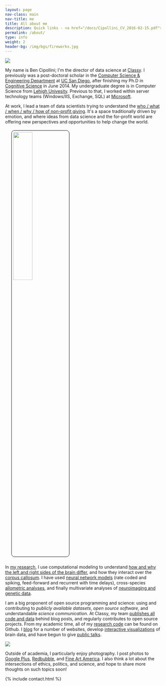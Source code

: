 ```yaml
---
layout: page
nav-class: main
nav-title: me
title: All about me
description: Quick links - <a href="/docs/Cipollini_CV_2016-02-15.pdf">Academic CV</a> and <a href="/docs/Ben Cipollini DS Leadership Resume 2022-05.pdf">Resume</a> (updated 2022-05-22)
permalink: /about/
type: info
weight: 2
header-bg: /img/bgs/fireworks.jpg
---
```


<img class="col one left" style="margin: 0px 20px 0px 0px; " src="{{ '/img/prof_pic.jpg' | prepend:site.baseurl }}">


<p>
  My name is Ben Cipollini; I'm the director of data science at
  <a href="http://www.classy.org/">Classy</a>. I previously was a post-doctoral scholar
  in the <a href="http://www.cse.ucsd.edu/">Computer Science &amp; Engineering Department</a>
  at <a href="http://www.ucsd.edu/">UC San Diego</a>, after finishing my Ph.D in
  <a href="http://www.cogsci.ucsd.edu/">Cognitive Science</a> in June 2014.
  My undergraduate degree is in Computer Science from
  <a href="http://www.lehigh.edu">Lehigh Univesity</a>. Previous to that, I worked
  within server technology teams (Windows/IIS, Exchange, SQL) at <a href="http://www.microsoft.com/">Microsoft</a>.
</p>

<p>
  At work, I lead a team of data scientists trying to understand
  the <a href="https://www.classy.org/blog/giving-tuesday-data-reveals-new-donors/">who / what / when / why / how of non-profit giving</a>.
  It's a space traditionally driven by emotion, and where ideas from
  data science and the for-profit world are offering new perspectives and opportunities
  to help change the world.
</p>

<img src="{{ '/img/academia/hemis-ping-pong.jpg' | prepend:site.baseurl }}" class="right" style="width:35%; padding: 5px; margin: 5px 10px 10px 20px; border: 1px solid black; border-radius: 10px;" />

<p>
  In <a href="{{ 'projects' | prepend:site.baseurl }}">my research</a>,
  I use computational modeling to understand
  <a href="https://en.wikipedia.org/wiki/Lateralization_of_brain_function">how and why the left and right sides
  of the brain differ</a>, and how they interact over the
  <a href="https://en.wikipedia.org/wiki/Corpus_callosum">corpus callosum</a>.
  I have used <a href="https://en.wikipedia.org/wiki/Artificial_neural_network">neural network models</a> (rate coded and spiking, feed-forward and recurrent with time delays), cross-species
  <a href="https://en.wikipedia.org/wiki/Allometry">allometric analyses</a>,
  and finally multivariate analyses of
  <a href="https://en.wikipedia.org/wiki/Neuroimaging">neuroimaging and genetic data</a>.
</p>

<p>
  I am a big proponent of open source programming and science: using and contributing to
  <i>publicly available datasets</i>,  <i>open source software</i>,
  and understandable <i>science communication</i>. At Classy, my team
  <a href="https://github.com/classy-org/data-dives">publishes all code and data</a>
  behind blog posts, and regularly contributes to open source projects. From my academic time,
  all of my
  <a href="https://github.com/{{ github_username }}/">research code</a>
  can be found on Github.
  I <a href="{{ '/academia/publications/blog/' | prepend:site.baseurl }}">blog</a>
  for a number of websites, develop
  <a href="{{ '/academia/projects/roygbiv/' | prepend:site.baseurl }}">interactive visualizations</a>
  of brain data, and have begun to give
  <a href="{{ '/academia/publications/talks/' | prepend:site.baseurl }}">public talks</a>.
</p>

<img class="col one left" style="margin: 0px 20px 0px 0px; " src="{{ '/img/prof_pic.jpg' | prepend:site.baseurl }}">

<p>
  Outside of academia, I particularly enjoy photography. I post photos
  to <a href="https://plus.google.com/+BenCipolliniSD/photos">Google Plus</a>,
  <a href="http://www.redbubble.com/people/{{ site.redbubble_username }}">Redbubble</a>,
  and <a href="http://ben-cipollini.artistwebsites.com/">Fine Art America</a>.
  I also think a lot about the intersections of ethics, politics, and science,
  and hope to share more thoughts on such topics soon!
</p>

{% include contact.html %}